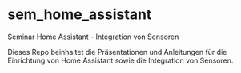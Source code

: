 # sem_home_assistant
Seminar Home Assistant - Integration von Sensoren

Dieses Repo beinhaltet die Präsentationen und Anleitungen für 
die Einrichtung von Home Assistant sowie die Integration von Sensoren.
